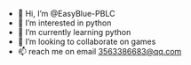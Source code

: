 - 👋 Hi, I’m @EasyBlue-PBLC
- 👀 I’m interested in python
- 🌱 I’m currently learning python
- 💞️ I’m looking to collaborate on games 
- 📫 reach me on email 3563386683@qq.com

<!---
EasyBlue-PBLC/EasyBlue-PBLC is a ✨ special ✨ repository because its `README.md` (this file) appears on your GitHub profile.
You can click the Preview link to take a look at your changes.
--->
